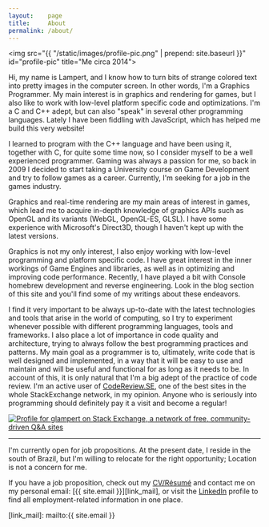 ```yaml
---
layout:    page
title:     About
permalink: /about/
---
```


<img src="{{ "/static/images/profile-pic.png" | prepend: site.baseurl }}" id="profile-pic" title="Me circa 2014">

Hi, my name is Lampert, and I know how to turn bits of strange colored text into pretty images in the computer screen.
In other words, I'm a Graphics Programmer. My main interest is in graphics and rendering for games, but I also like to
work with low-level platform specific code and optimizations. I'm a C and C++ adept, but can also "speak" in several
other programming languages. Lately I have been fiddling with JavaScript, which has helped me build this very website!

I learned to program with the C++ language and have been using it, together with C, for quite some time now, so I consider
myself to be a well experienced programmer. Gaming was always a passion for me, so back in 2009 I decided to start
taking a University course on Game Development and try to follow games as a career. Currently, I'm seeking for a job
in the games industry.

Graphics and real-time rendering are my main areas of interest in games, which lead me to acquire in-depth knowledge of
graphics APIs such as OpenGL and its variants (WebGL, OpenGL-ES, GLSL). I have some experience with Microsoft's Direct3D,
though I haven't kept up with the latest versions.

Graphics is not my only interest, I also enjoy working with low-level programming and platform specific code. I have
great interest in the inner workings of Game Engines and libraries, as well as in optimizing and improving code performance.
Recently, I have played a bit with Console homebrew development and reverse engineering. Look in the blog section of this site
and you'll find some of my writings about these endeavors.

I find it very important to be always up-to-date with the latest technologies and tools that arise in the world of computing,
so I try to experiment whenever possible with different programming languages, tools and frameworks. I also place a lot of importance
in code quality and architecture, trying to always follow the best programming practices and patterns. My main goal as a programmer
is to, ultimately, write code that is well designed and implemented, in a way that it will be easy to use and maintain and will be
useful and functional for as long as it needs to be. In account of this, it is only natural that I'm a big adept of the practice of
code review. I'm an active user of [CodeReview.SE][link_cr], one of the best sites in the whole StackExchange network, in my opinion.
Anyone who is seriously into programming should definitely pay it a visit and become a regular!

<a href="http://stackexchange.com/users/1234852">
<img src="http://stackexchange.com/users/flair/1234852.png" id="stackexchange-flair" alt="Profile for glampert on Stack Exchange, a network of free, community-driven Q&amp;A sites" title="Profile for glampert on Stack Exchange, a network of free, community-driven Q&amp;A sites">
</a>

----

I'm currently open for job propositions. At the present date, I reside in the south of Brazil,
but I'm willing to relocate for the right opportunity; Location is not a concern for me.

If you have a job proposition, check out my [CV/Résumé][link_cv] and contact me on my personal
email: [{{ site.email }}][link_mail], or visit the [LinkedIn][link_linkedin] profile to find
all employment-related information in one place.

[link_cr]:       http://codereview.stackexchange.com/users/39810/glampert?tab=profile
[link_cv]:       http://glampert.com/cv/cv_lampert.pdf
[link_linkedin]: https://www.linkedin.com/in/glampert
[link_mail]:     mailto:{{ site.email }}

